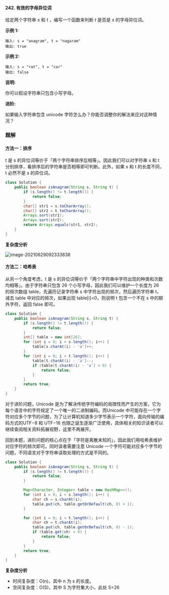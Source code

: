 #### 242. 有效的字母异位词

给定两个字符串 *s* 和 *t* ，编写一个函数来判断 *t* 是否是 *s* 的字母异位词。

**示例 1:**

```shell
输入: s = "anagram", t = "nagaram"
输出: true
```

**示例 2:**

```shell
输入: s = "rat", t = "car"
输出: false
```

**说明:**

你可以假设字符串只包含小写字母。

**进阶:**

如果输入字符串包含 unicode 字符怎么办？你能否调整你的解法来应对这种情况？

### 题解

#### 方法一：排序

t 是 s 的异位词等价于「两个字符串排序后相等」。因此我们可以对字符串 s 和 t 分别排序，看排序后的字符串是否相等即可判断。此外，如果 s 和 t 的长度不同，t 必然不是 s 的异位词。

```java
class Solution {
    public boolean isAnagram(String s, String t) {
        if (s.length() != t.length()) {
            return false;
        }
        char[] str1 = s.toCharArray();
        char[] str2 = t.toCharArray();
        Arrays.sort(str1);
        Arrays.sort(str2);
        return Arrays.equals(str1, str2);
    }
}
```

**复杂度分析**

![image-20210629092333838](http://gitlab.wsh-study.com/xp-study/LeeteCode/blob/master/排序相关/images/有效的字母异位词/1.jpg)

#### 方法二：哈希表

从另一个角度考虑，t 是 s 的异位词等价于「两个字符串中字符出现的种类和次数均相等」。由于字符串只包含 26 个小写字母，因此我们可以维护一个长度为 26 的频次数组 table，先遍历记录字符串 s 中字符出现的频次，然后遍历字符串 t，减去 table 中对应的频次，如果出现 table[i]<0，则说明 t 包含一个不在 s 中的额外字符，返回 false 即可。

```java
class Solution {
    public boolean isAnagram(String s, String t) {
        if (s.length() != t.length()) {
            return false;
        }
        int[] table = new int[26];
        for (int i = 0; i < s.length(); i++) {
            table[s.charAt(i) - 'a']++;
        }
        for (int i = 0; i < t.length(); i++) {
            table[t.charAt(i) - 'a']--;
            if (table[t.charAt(i) - 'a'] < 0) {
                return false;
            }
        }
        return true;
    }
}
```

对于进阶问题，Unicode 是为了解决传统字符编码的局限性而产生的方案，它为每个语言中的字符规定了一个唯一的二进制编码。而Unicode 中可能存在一个字符对应多个字节的问题，为了让计算机知道多少字节表示一个字符，面向传输的编码方式的UTF−8 和 UTF−16 也随之诞生逐渐广泛使用，具体相关的知识读者可以继续查阅相关资料拓展视野，这里不再展开。

回到本题，进阶问题的核心点在于「字符是离散未知的」，因此我们用哈希表维护对应字符的频次即可。同时读者需要注意 Unicode 一个字符可能对应多个字节的问题，不同语言对于字符串读取处理的方式是不同的。

```java
class Solution {
    public boolean isAnagram(String s, String t) {
        if (s.length() != t.length()) {
            return false;
        }

        Map<Character, Integer> table = new HashMap<>();
        for (int i = 0; i < s.length(); i++) {
            char ch = s.charAt(i);
            table.put(ch, table.getOrDefault(ch, 0) + 1);
        }

        for (int i = 0; i < t.length(); i++) {
            char ch = t.charAt(i);
            table.put(ch, table.getOrDefault(ch, 0) - 1);
            if (table.get(ch) < 0) {
                return false;
            }
        }
        return true;
    }
}
```

**复杂度分析**

- 时间复杂度：O(n)，其中 n 为 s 的长度。
- 空间复杂度：O(S)，其中 S 为字符集大小，此处 S=26